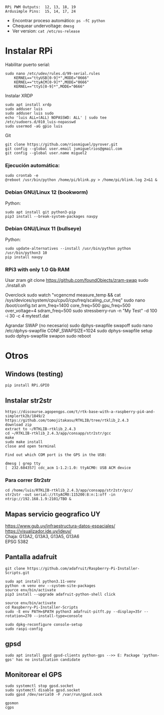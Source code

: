     RPi PWM Outputs:  12, 13, 18, 19
    Ardusimple Pins:  15, 14, 17, 24

- Encontrar proceso automático: `ps -fC python`
- Chequear undervoltage: `dmesg`
- Ver version: `cat /etc/os-release`



# Instalar RPi 

Habilitar puerto serial:

    sudo nano /etc/udev/rules.d/99-serial.rules
        KERNEL=="ttyUSB[0-9]*",MODE="0666"
        KERNEL=="ttyACM[0-9]*",MODE="0666"
        KERNEL=="ttyS[0-9]*",MODE="0666"


Instalar XRDP

    sudo apt install xrdp
    sudo adduser luis
    sudo adduser luis sudo
    echo 'luis ALL=(ALL) NOPASSWD: ALL' | sudo tee /etc/sudoers.d/010_luis-nopasswd
    sudo usermod -aG gpio luis

Git  

    git clone https://github.com/riosmiguel/pyrover.git
    git config --global user.email jumiguelrios@gmail.com
    git config --global user.name miguel2


### Ejecución automática:

    sudo crontab -e
    @reboot /usr/bin/python /home/pi/blink.py > /home/pi/blink.log 2>&1 &


### Debian GNU/Linux 12 (bookworm)

Python:

    sudo apt install git python3-pip
    pip3 install --break-system-packages navpy

### Debian GNU/Linux 11 (bullseye)

Python:

    sudo update-alternatives --install /usr/bin/python python /usr/bin/python3 10
    pip install navpy

### RPi3 with only 1.0 Gb RAM

Usar zram
    git clone https://github.com/foundObjects/zram-swap
    sudo ./install.sh

Overclock
    sudo watch "vcgencmd measure_temp && cat /sys/devices/system/cpu/cpu0/cpufreq/scaling_cur_freq"
    sudo nano /boot/config.txt
        arm_freq=1400
        core_freq=500
        gpu_freq=500
        over_voltage=4
        sdram_freq=500
    sudo stressberry-run -n "My Test" -d 100 -i 30 -c 4 mytest1.dat


Agrandar SWAP (no necesario)
    sudo dphys-swapfile swapoff
    sudo nano /etc/dphys-swapfile
        CONF_SWAPSIZE=1024
    sudo dphys-swapfile setup
    sudo dphys-swapfile swapon
    sudo reboot

# Otros 

## Windows (testing)
    
    pip install RPi.GPIO

## Instalar str2str

    https://discourse.agopengps.com/t/rtk-base-with-a-raspberry-pi4-and-simplertk2b/1849/2
    https://github.com/tomojitakasu/RTKLIB/tree/rtklib_2.4.3
    download zip
    extract to ~/RTKLIB-rtklib_2.4.3
    cd ~/RTKLIB-rtklib_2.4.3/app/consapp/str2str/gcc
    make
    sudo make install
    close and open terminal

    Find out which COM port is the GPS in the USB:

    dmesg | grep tty
    [  232.604357] cdc_acm 1-1.2:1.0: ttyACM0: USB ACM device

### Para correr Str2str

    cd /home/luis/RTKLIB-rtklib_2.4.3/app/consapp/str2str/gcc/
    str2str -out serial://ttyACM0:115200:8:n:1:off -in ntrip://192.168.1.9:2101/TBO &

## Mapas servicio geografico UY

https://www.gub.uy/infraestructura-datos-espaciales/  
https://visualizador.ide.uy/ideuy/  
Chaja: G13A2, G13A3, G13A5, G13A6  
EPSG 5382

## Pantalla adafruit

    git clone https://github.com/adafruit/Raspberry-Pi-Installer-Scripts.git

    sudo apt install python3.11-venv
    python -m venv env --system-site-packages
    source env/bin/activate
    pip3 install --upgrade adafruit-python-shell click

    source env/bin/activate
    cd Raspberry-Pi-Installer-Scripts
    sudo -E env PATH=$PATH python3 adafruit-pitft.py --display=35r --rotation=270 --install-type=console

    sudo dpkg-reconfigure console-setup
    sudo raspi-config

## gpsd 

    sudo apt install gpsd gpsd-clients python-gps -->> E: Package 'python-gps' has no installation candidate

## Monitorear el GPS

    sudo systemctl stop gpsd.socket
    sudo systemctl disable gpsd.socket
    sudo gpsd /dev/serial0 -F /var/run/gpsd.sock

    gpsmon
    cgps